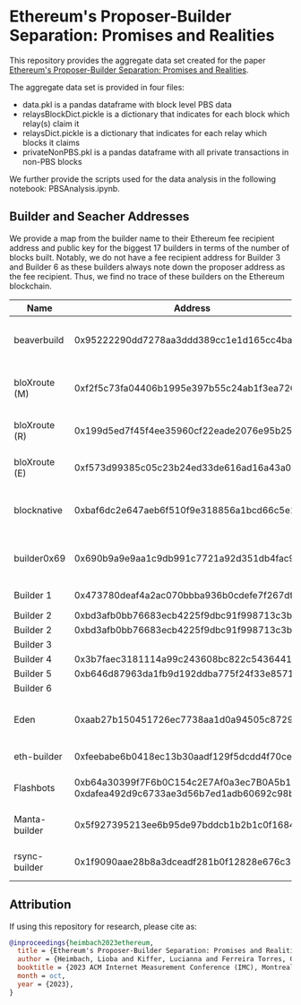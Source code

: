 # Ethereum's Proposer-Builder Separation: Promises and Realities 

This repository provides the aggregate data set created for the paper [Ethereum's Proposer-Builder Separation: Promises and Realities](https://arxiv.org/abs/2305.19037).

The aggregate data set is provided in four files: 
- data.pkl is a pandas dataframe with block level PBS data
- relaysBlockDict.pickle is a dictionary that indicates for each block which relay(s) claim it
- relaysDict.pickle is a dictionary that indicates for each relay which blocks it claims
- privateNonPBS.pkl is a pandas dataframe with all private transactions in non-PBS blocks

We further provide the scripts used for the data analysis in the following notebook: PBSAnalysis.ipynb.

## Builder and Seacher Addresses

We provide a map from the builder name to their Ethereum fee recipient address and public key for the biggest 17 builders in terms of the number of blocks built. Notably, we do not have a fee recipient address for Builder 3 and Builder 6 as these builders always note down the proposer address as the fee recipient. Thus, we find no trace of these builders on the Ethereum blockchain. 

| Name                | Address                                      | Public Key |
|---------------------|----------------------------------------------|------------|
| beaverbuild        | 0x95222290dd7278aa3ddd389cc1e1d165cc4bafe5  | 0x96a59d355b1f65e270b29981dd113625732539e955a1beeecbc471dd0196c4804574ff871d47ed34ff6d921061e9fc27 <br> 0xb5d883565500910f3f10f0a2e3a031139d972117a3b67da191ff93ba00ba26502d9b65385b5bca5e7c587273e40f2319 <br> 0x8dde59a0d40b9a77b901fc40bee1116acf643b2b60656ace951a5073fe317f57a086acf1eac7502ea32edcca1a900521 <br> 0xaec4ec48c2ec03c418c599622980184e926f0de3c9ceab15fc059d617fa0eafe7a0c62126a4657faf596a1b211eec347 |
| bloXroute (M)      | 0xf2f5c73fa04406b1995e397b55c24ab1f3ea726c  | 0x94aa4ee318f39b56547a253700917982f4b737a49fc3f99ce08fa715e488e673d88a60f7d2cf9145a05127f17dcb7c67 <br> 0x976e63c505050e25b70b39238990c78ddf0948685eb8c5687d17ba5089541f37dd3c45999f2db449eac298b1d4856013 <br> 0x8b8edce58fafe098763e4fabdeb318d347f9238845f22c507e813186ea7d44adecd3028f9288048f9ad3bc7c7c735fba <br> 0xaa1488eae4b06a1fff840a2b6db167afc520758dc2c8af0dfb57037954df3431b747e2f900fe8805f05d635e9a29717b |
| bloXroute (R)      | 0x199d5ed7f45f4ee35960cf22eade2076e95b253f  | 0x80c7311597316f871363f8395b6a8d056071d90d8eb27defd14759e8522786061b13728623452740ba05055f5ba9d3d5 <br> 0xb9b50821ec5f01bb19ec75e0f22264fa9369436544b65c7cf653109dd26ef1f65c4fcaf1b1bcd2a7278afc34455d3da6 <br> 0x965a05a1ba338f4bbbb97407d70659f4cea2146d83ac5da6c2f3de824713c927dcba706f35322d65764912e7756103e2 |
| bloXroute (E)      | 0xf573d99385c05c23b24ed33de616ad16a43a0919  | 0xb086acdd8da6a11c973b4b26d8c955addbae4506c78defbeb5d4e00c1266b802ff86ec7457c4c3c7c573fa1e64f7e9e0 <br> 0x95701d3f0c49d7501b7494a7a4a08ce66aa9cc1f139dbd3eec409b9893ea213e01681e6b76f031122c6663b7d72a331b <br> 0x82801ab0556f7df1fb9bb3a61ca84beea8285a8dc3c455a7ea16a8b2993fe06058e0e7d275b28ea5d9f2ae995aa72605 |
| blocknative       | 0xbaf6dc2e647aeb6f510f9e318856a1bcd66c5e19  | 0x8000008a03ebae7d8ab2f66659bd719a698b2e74097d1e423df85e0d58571140527c15052a36c19878018aaebe8a6fea <br> 0x9000009807ed12c1f08bf4e81c6da3ba8e3fc3d953898ce0102433094e5f22f21102ec057841fcb81978ed1ea0fa8246 <br> 0xa66f3abc04df65c16eb32151f2a92cb7921efdba4c25ab61b969a2af24b61508783ceb48175ef252ec9f82c6cdf8d8fd <br> 0xa00000a975dffbd1ef61953ac6c90b52b70eb0188eb9d030774346c9248f81e875f7e8bc56c4bbbda297a9543cfa051d |
| builder0x69       | 0x690b9a9e9aa1c9db991c7721a92d351db4fac990  | 0x8bc8d110f8b5207e7edc407e8fa033937ddfe8d2c6f18c12a6171400eb6e04d49238ba2b0a95e633d15558e6a706fbe4 <br> 0xb194b2b8ec91a71c18f8483825234679299d146495a08db3bf3fb955e1d85a5fca77e88de93a74f4e32320fc922d3027 <br> 0xa971c4ee4ac5d47e0fb9e16be05981bfe51458f14c06b7a020304099c23d2d9952d4254cc50f291c385d15e7cae0cf9d <br> 0xa4fb63c2ceeee73d1f1711fadf1c5357ac98cecb999d053be613f469a48f7416999a4da35dd60a7824478661399e6772 |
| Builder 1         | 0x473780deaf4a2ac070bbba936b0cdefe7f267dfc  | 0xa1daf0ab37a9a204bc5925717f78a795fa2812f8fba8bda10b1b27c554bd7dedd46775106facd72be748eea336f514e9 <br> 0x89783236c449f037b4ad7bae18cea35014187ec06e2daa016128e736739debeafc5fe8662a0613bc4ca528af5be83b3c |
| Builder 2         | 0xbd3afb0bb76683ecb4225f9dbc91f998713c3b01  | 0x82ba7cadcdfc1b156ba2c48c1c627428ba917858e62c3a97d8f919510da23d0f11cf5db53cb92a5faf5de7d31bf38632 |
| Builder 2     | 0xbd3afb0bb76683ecb4225f9dbc91f998713c3b01  | 0x82ba7cadcdfc1b156ba2c48c1c627428ba917858e62c3a97d8f919510da23d0f11cf5db53cb92a5faf5de7d31bf38632  |
| Builder 3     |                                               | 0xafc9274fe595e8cff421ab9e73b031f0dff707ea1852e2233ff070ef18e3876e25c44a9831c4b5f802653d4678ccc31f  |
| Builder 4     | 0x3b7faec3181114a99c243608bc822c5436441fff  | 0xa1f10d66aa4b73c5d9a6cc38a098b2c6ce031a6750ea2da01918ba3ac57c2ce1e39a0da622bd8ccd7c9930861f949fa2  |
| Builder 5     | 0xb646d87963da1fb9d192ddba775f24f33e857128  | 0x8bcd1148e83d0a844d2d42f90df0837dbe407055367b3bfcf04227e47ea65a0164fc13a66584aae286f8f7322dc69501  |
| Builder 6     |                                               | 0xa25f5d5bd4f1956971bbd6e5a19e59c9b1422ca253587bbbb644645bd2067cc08fb854a231061f8c91f110254664e943  |
| Eden          | 0xaab27b150451726ec7738aa1d0a94505c8729bd1  | 0x8e39849ceabc8710de49b2ca7053813de18b1c12d9ee22149dac4b90b634dd7e6d1e7d3c2b4df806ce32c6228eb70a8b <br> 0xa5eec32c40cc3737d643c24982c7f097354150aac1612d4089e2e8af44dbeefaec08a11c76bd57e7d58697ad8b2bbef5 <br> 0x91970c2db7c12510acb2e9c45844f7de602f83a7f31064f7ca04a807b607d7aebfc0abda73c036a92e5c3e56ebca04b7 <br> 0xa412007971217a42ca2ced9a90e7ca0ddfc922a1482ee6adf812c4a307e5fb7d6e668a7c86e53663ddd53c689aa3d350  |
| eth-builder   | 0xfeebabe6b0418ec13b30aadf129f5dcdd4f70cea  | 0x8eb772d96a747ba63af7acdf92dc775a859f76a77e4c6ed124dca6360e74e4e798a75a925eb8fd0dde866317fff18ad0 <br> 0x8ea1393f49d894ae22ec86e38d9aeb64b8336dac947e69cb8468acf510d010ce0b51b21ac3e1244bdb91c52e020ea525  |
| Flashbots     | 0xb64a30399f7F6b0C154c2E7Af0a3ec7B0A5b131a <br> 0xdafea492d9c6733ae3d56b7ed1adb60692c98bc5  | 0x81babeec8c9f2bb9c329fd8a3b176032fe0ab5f3b92a3f44d4575a231c7bd9c31d10b6328ef68ed1e8c02a3dbc8e80f9 <br> 0x81beef03aafd3dd33ffd7deb337407142c80fea2690e5b3190cfc01bde5753f28982a7857c96172a75a234cb7bcb994f <br> 0xa1dead01e65f0a0eee7b5170223f20c8f0cbf122eac3324d61afbdb33a8885ff8cab2ef514ac2c7698ae0d6289ef27fc  |
| Manta-builder | 0x5f927395213ee6b95de97bddcb1b2b1c0f16844f  | 0xa0d0dbdf7b5eda08c921dee5da7c78c34c9685db3e39e81eb91da94af29eaa50f1468813c86503bf41b4b51bf772800e <br> 0xb1b734b8dd42b4744dc98ea330c3d9da64b7afc050afed96875593c73937d530a773e35ddc4b480f9d2e1d5ba452a469 <br> 0xb5a688d26d7858b38c44f44568d68fb94f112fc834cd225d32dc52f0277c2007babc861f6f157a6fc6c1dc25bf409046  |
| rsync-builder | 0x1f9090aae28b8a3dceadf281b0f12828e676c326  | 0x978a35c39c41aadbe35ea29712bccffb117cc6ebcad4d86ea463d712af1dc80131d0c650dc29ba29ef27c881f43bd587 <br> 0x83d3495a2951065cf19c4d282afca0a635a39f6504bd76282ed0138fe28680ec60fa3fd149e6d27a94a7d90e7b1fb640 <br> 0x945fc51bf63613257792926c9155d7ae32db73155dc13bdfe61cd476f1fd2297b66601e8721b723cef11e4e6682e9d87  |


## Attribution
If using this repository for research, please cite as: 
``` bibtex
@inproceedings{heimbach2023ethereum,
  title = {Ethereum's Proposer-Builder Separation: Promises and Realities},
  author = {Heimbach, Lioba and Kiffer, Lucianna and Ferreira Torres, Christof and Wattenhofer, Roger},
  booktitle = {2023 ACM Internet Measurement Conference (IMC), Montreal, QC, Canada},
  month = oct,
  year = {2023},
}
```
